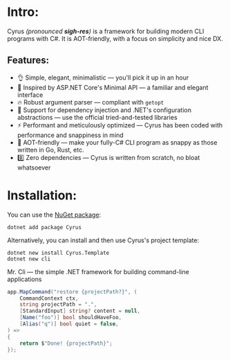 # Intro:
Cyrus *(pronounced **sigh-res**)* is a framework for building modern CLI programs with C#. It is AOT-friendly, with a focus on simplicity and nice DX.

## Features:
- 👌 Simple, elegant, minimalistic — you'll pick it up in an hour
- 💎 Inspired by ASP.NET Core's Minimal API — a familiar and elegant interface
- 🔥 Robust argument parser — compliant with `getopt`
- 💉 Support for dependency injection and .NET's configuration abstractions — use the official tried-and-tested libraries
- ⚡ Performant and meticulously optimized — Cyrus has been coded with performance and snappiness in mind
- 💨 AOT-friendly — make your fully-C# CLI program as snappy as those written in Go, Rust, etc.
- 0️⃣ Zero dependencies — Cyrus is written from scratch, no bloat whatsoever

# Installation:

You can use the [NuGet package](https://www.nuget.org/packages/Cyrus/):
```shell
dotnet add package Cyrus
```

Alternatively, you can install and then use Cyrus's project template:
```
dotnet new install Cyrus.Template
dotnet new cli
```

Mr. Cli — the simple .NET framework for building command-line applications
```csharp
app.MapCommand("restore {projectPath?}", (
    CommandContext ctx,
    string projectPath = ".",
    [StandardInput] string? content = null,
    [Name("foo")] bool shouldHaveFoo,
    [Alias("q")] bool quiet = false,
) =>
{
    return $"Done! {projectPath}";
});
```

